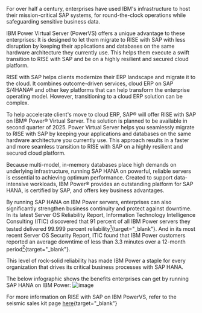 For over half a century, enterprises have used IBM's infrastructure to host their mission-critical SAP systems, for round-the-clock operations while safeguarding sensitive business data.
 
IBM Power Virtual Server (PowerVS) offers a unique advantage to these enterprises: It is designed to let them migrate to RISE with SAP with less disruption by keeping their applications and databases on the same hardware architecture they currently use. This helps them execute a swift transition to RISE with SAP and be on a highly resilient and secured cloud platform.

RISE with SAP helps clients modernize their ERP landscape and migrate it to the cloud. It combines outcome-driven services, cloud ERP on SAP S/4HANA® and other key platforms that can help transform the enterprise operating model. However, transitioning to a cloud ERP solution can be complex. 

To help accelerate client's move to cloud ERP, SAP® will offer RISE with SAP on IBM® Power® Virtual Server. The solution is planned to be available in second quarter of 2025. Power Virtual Server helps you seamlessly migrate to RISE with SAP by keeping your applications and databases on the same hardware architecture you currently use. This approach results in a faster and more seamless transition to RISE with SAP on a highly resilient and secured cloud platform.

Because multi-model, in-memory databases place high demands on underlying infrastructure, running SAP HANA on powerful, reliable servers is essential to achieving optimum performance. Created to support data-intensive workloads, IBM Power® provides an outstanding platform for SAP HANA, is certified by SAP, and offers key business advantages.

By running SAP HANA on IBM Power servers, enterprises can also significantly strengthen business continuity and protect against downtime. In its latest Server OS Reliability Report, Information Technology Intelligence Consulting (ITIC) discovered that 91 percent of all IBM Power servers they tested delivered 99.999 percent reliability[<sup>1</sup>](https://itic-corp.com/itic-2021-global-server-hardware-server-os-reliability-survey-results/){target="_blank"}. And in its most recent Server OS Security Report, ITIC found that IBM Power customers reported an average downtime of less than 3.3 minutes over a 12-month period[<sup>2</sup>](https://www.ibm.com/account/reg/signup?formid=urx-50805){target="_blank"}.

This level of rock-solid reliability has made IBM Power a staple for every organization that drives its critical business processes with SAP HANA.

The below infographic shows the benefits enterprises can get by running SAP HANA on IBM Power:
![image](https://github.com/user-attachments/assets/56a9ac5f-b2db-451d-b2bc-353cf45ddda8)

For more information on RISE with SAP on IBM PowerVS, refer to the seismic sales kit page [here](https://ibm.seismic.com/Link/Content/DC66cHW6FmGFGGQQ7PVGm8M3HGPV){target="_blank"}
